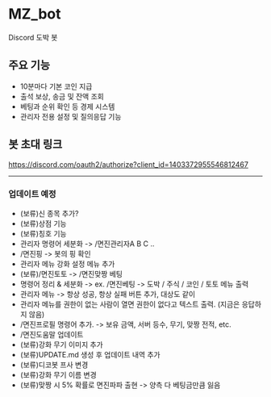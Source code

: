 # MZ_bot

Discord 도박 봇

## 주요 기능
- 10분마다 기본 코인 지급
- 출석 보상, 송금 및 잔액 조회
- 베팅과 순위 확인 등 경제 시스템
- 관리자 전용 설정 및 질의응답 기능

## 봇 초대 링크
https://discord.com/oauth2/authorize?client_id=1403372955546812467

---

### 업데이트 예정
- (보류)신 종목 추가?
- (보류)상점 기능
- (보류)칭호 기능
- 관리자 명령어 세분화 -> /면진관리자A B C ..
- /면진핑 -> 봇의 핑 확인
- 관리자 메뉴 강화 설정 메뉴 추가
- (보류)/면진토토 -> /면진맞짱 베팅
- 명령어 정리 & 세분화 -> ex. /면진베팅 -> 도박 / 주식 / 코인 / 토토 메뉴 출력
- 관리자 메뉴 -> 항상 성공, 항상 실패 버튼 추가, 대상도 같이
- 관리자 메뉴를 권한이 없는 사람이 열면 권한이 없다고 텍스트 출력. (지금은 응답하지 않음)
- /면진프로필 명령어 추가. -> 보유 금액, 서버 등수, 무기, 맞짱 전적, etc.
- /면진도움말 업데이트
- (보류)강화 무기 이미지 추가
- (보류)UPDATE.md 생성 후 업데이트 내역 추가
- (보류)디코봇 프사 변경
- (보류)강화 무기 이름 변경
- (보류)맞짱 시 5% 확률로 면진파파 출현 -> 양측 다 베팅금만큼 잃음
